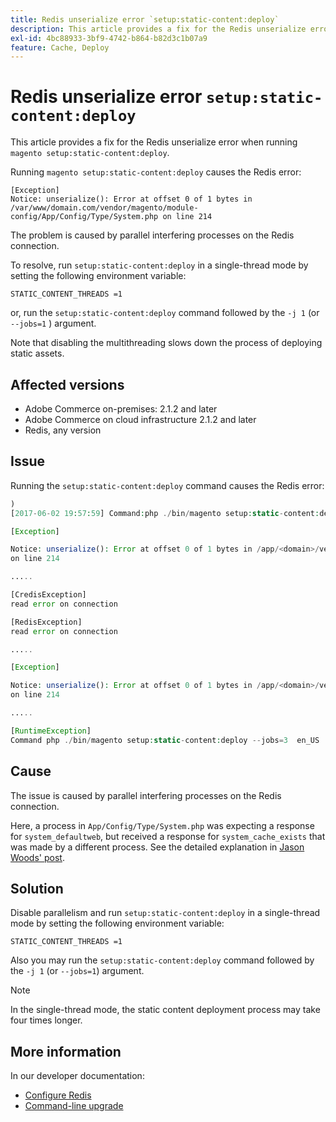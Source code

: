 ```yaml
---
title: Redis unserialize error `setup:static-content:deploy`
description: This article provides a fix for the Redis unserialize error when running `magento setup:static-content:deploy`.
exl-id: 4bc88933-3bf9-4742-b864-b82d3c1b07a9
feature: Cache, Deploy
---
```

# Redis unserialize error `setup:static-content:deploy`

This article provides a fix for the Redis unserialize error when running `magento setup:static-content:deploy`.

Running `magento setup:static-content:deploy` causes the Redis error:

```
[Exception]
Notice: unserialize(): Error at offset 0 of 1 bytes in
/var/www/domain.com/vendor/magento/module-config/App/Config/Type/System.php on line 214
```

The problem is caused by parallel interfering processes on the Redis connection.

To resolve, run `setup:static-content:deploy` in a single-thread mode by setting the following environment variable:

```
STATIC_CONTENT_THREADS =1
```

or, run the `setup:static-content:deploy` command followed by the `-j 1` (or `--jobs=1` ) argument.

Note that disabling the multithreading slows down the process of deploying static assets.

## Affected versions

* Adobe Commerce on-premises: 2.1.2 and later
* Adobe Commerce on cloud infrastructure 2.1.2 and later
* Redis, any version

## Issue

Running the `setup:static-content:deploy` command causes the Redis error:

```php
)
[2017-06-02 19:57:59] Command:php ./bin/magento setup:static-content:deploy --jobs=3  en_US

[Exception]

Notice: unserialize(): Error at offset 0 of 1 bytes in /app/<domain>/vendor/magento/module-config/App/Config/Type/System.php
on line 214

.....

[CredisException]
read error on connection

[RedisException]
read error on connection

.....

[Exception]

Notice: unserialize(): Error at offset 0 of 1 bytes in /app/<domain>/vendor/magento/module-config/App/Config/Type/System.php
on line 214

.....

[RuntimeException]
Command php ./bin/magento setup:static-content:deploy --jobs=3  en_US  returned code 3
```

## Cause

The issue is caused by parallel interfering processes on the Redis connection.

Here, a process in `App/Config/Type/System.php` was expecting a response for `system_defaultweb`, but received a response for `system_cache_exists` that was made by a different process. See the detailed explanation in [Jason Woods' post](https://github.com/magento/magento2/issues/9287#issuecomment-302362283).

## Solution

Disable parallelism and run `setup:static-content:deploy` in a single-thread mode by setting the following environment variable:

```
STATIC_CONTENT_THREADS =1
```

Also you may run the `setup:static-content:deploy` command followed by the `-j 1` (or `--jobs=1`) argument.

>[!NOTE]
>
>In the single-thread mode, the static content deployment process may take four times longer.

## More information

In our developer documentation:

* [Configure Redis](https://experienceleague.adobe.com/docs/commerce-operations/configuration-guide/cache/redis/config-redis.html)
* [Command-line upgrade](https://experienceleague.adobe.com/docs/commerce-operations/upgrade-guide/implementation/perform-upgrade.html)

